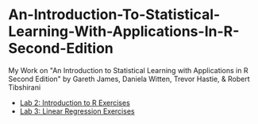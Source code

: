 # An-Introduction-To-Statistical-Learning-With-Applications-In-R-Second-Edition
My Work on "An Introduction to Statistical Learning with Applications in R Second Edition" by Gareth James, Daniela Witten, Trevor Hastie, &amp; Robert Tibshirani

- [Lab 2: Introduction to R Exercises](./Chapter_2_Lab_Introduction_to_R/Lab_2_Introduction_to_R_Exercises.md)
- [Lab 3: Linear Regression Exercises](./Chapter_3_Lab_Linear_Regression/Lab_3_Linear_Regression_Exercises.md)